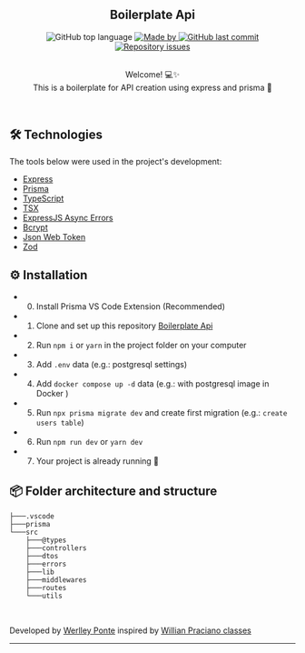
<h2 align="center">Boilerplate Api</h2>

<div align="center">
  <img alt="GitHub top language" src="https://img.shields.io/github/languages/top/werlleyg/boilerplate-api?color=9747FF">

  <a href="https://www.linkedin.com/in/werlleyg/" target="_blank" rel="noopener noreferrer">
    <img alt="Made by" src="https://img.shields.io/badge/developed%20by-Werlley Ponte-9747FF">
  </a>
  
  <a href="https://github.com/werlleyg/boilerplate-api/commits/main">
    <img alt="GitHub last commit" src="https://img.shields.io/github/last-commit/werlleyg/boilerplate-api?color=9747FF">
  </a>

  <a href="https://github.com/werlleyg/boilerplate-api/issues">
    <img alt="Repository issues" src="https://img.shields.io/github/issues/werlleyg/boilerplate-api?color=9747FF">
  </a>
  
</div>
<br/>
<p align="center">
  Welcome! 💻✨<br/>
  This is a boilerplate for API creation using express and prisma 🧩
</p>

<br/>

## 🛠 Technologies

The tools below were used in the project's development:

- [Express](https://expressjs.com/)
- [Prisma](https://www.prisma.io/) 
- [TypeScript](https://www.typescriptlang.org/)
- [TSX](https://www.npmjs.com/package/tsx)
- [ExpressJS Async Errors](https://www.npmjs.com/package/express-async-errors)
- [Bcrypt](https://www.npmjs.com/package/bcrypt)
- [Json Web Token](https://www.npmjs.com/package/jsonwebtoken)
- [Zod](https://zod.dev/)

## ⚙ Installation

- 0. Install Prisma VS Code Extension (Recommended)
- 1. Clone and set up this repository [Boilerplate Api](https://github.com/werlleyg/boilerplate-api)
- 2. Run `npm i` or `yarn` in the project folder on your computer
- 3. Add `.env` data (e.g.: postgresql settings)
- 4. Add `docker compose up -d` data (e.g.: with postgresql image in Docker )
- 5. Run `npx prisma migrate dev` and create first migration (e.g.: `create users table`)
- 6. Run `npm run dev` or `yarn dev` 
- 7. Your project is already running 🔭

 
## 📦 Folder architecture and structure

```plaintext
├───.vscode
├───prisma
└───src
    ├───@types
    ├───controllers
    ├───dtos
    ├───errors
    ├───lib
    ├───middlewares
    ├───routes
    └───utils
```


<br/>

Developed by [Werlley Ponte](https://linkedin.com/in/werlleyg) inspired by [Willian Praciano classes](https://youtu.be/CDO2c3m3l0E?si=XGeKgYd92GLoIhil)

---
